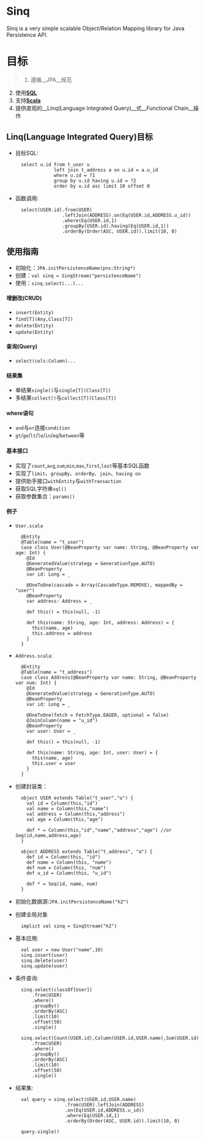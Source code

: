 Sinq
====
Sinq is a very simple scalable Object/Relation Mapping library for Java Persistence API.

目标
====
>1. 遵循__JPA__规范
2. 使用[__SQL__](http://www.w3school.com.cn/sql/)
3. 支持[__Scala__](http://www.scala-lang.ort)
4. 提供直观的__Linq(Language Integrated Query)__式__Functional Chain__操作  

## Linq(Language Integrated Query)目标
+ 目标SQL:

        select u.id from t_user u
                    left join t_address a on u.id = a.u_id
                    where u.id = ?1
                    group by u.id having u.id = ?2
                    order by u.id asc limit 10 offset 0

+ 函数调用:

        select(USER.id).from(USER)
                       .leftJoin(ADDRESS).on(Eq(USER.id,ADDRESS.u_id))
                       .where(Eq(USER.id,1)
                       .groupBy(USER.id).having(Eq(USER.id,1))
                       .orderBy(Order(ASC, USER.id)).limit(10, 0)

## 使用指南
+ 初始化：`JPA.initPersistenceName(pns:String*)`
+ 创建：`val sinq = SinqStream("persistenceName")`
+ 使用：`sinq.select(...)...`

#### 增删改(CRUD)
+ `insert(Entity)`
+ `find[T](Any,Class[T])`
+ `delete(Entity)`
+ `update(Entity)`

#### 查询(Query)
+ `select(cols:Column)...`

#### 结果集
+ 单结果`single()`与`single[T](Class[T])`
+ 多结果`collect()`与`collect[T](Class[T])`

#### where语句
+ `and`与`or`连接`condition`
+ `gt`/`ge`/`lt`/`le`/`in`/`eq`/`between`等

#### 基本接口
+ 实现了`count`,`avg`,`sum`,`min`,`max`,`first`,`last`等基本SQL函数
+ 实现了`limit`、`groupBy`、`orderBy`、`join`、`having on`
+ 提供助手接口`withEntity`与`withTransaction`
+ 获取SQL字符串`sql()`
+ 获取参数集合：`params()`

#### 例子
+ `User.scala`

        @Entity
        @Table(name = "t_user")
        case class User(@BeanProperty var name: String, @BeanProperty var age: Int) {
          @Id
          @GeneratedValue(strategy = GenerationType.AUTO)
          @BeanProperty
          var id: Long = _

          @OneToOne(cascade = Array(CascadeType.REMOVE), mappedBy = "user")
          @BeanProperty
          var address: Address = _

          def this() = this(null, -1)

          def this(name: String, age: Int, address: Address) = {
            this(name, age)
            this.address = address
          }
        }

+ `Address.scala`:

        @Entity
        @Table(name = "t_address")
        case class Address(@BeanProperty var name: String, @BeanProperty var num: Int) {
          @Id
          @GeneratedValue(strategy = GenerationType.AUTO)
          @BeanProperty
          var id: Long = _

          @OneToOne(fetch = FetchType.EAGER, optional = false)
          @JoinColumn(name = "u_id")
          @BeanProperty
          var user: User = _

          def this() = this(null, -1)

          def this(name: String, age: Int, user: User) = {
            this(name, age)
            this.user = user
          }
        }

+ 创建封装类：

        object USER extends Table("t_user","u") {
          val id = Column(this,"id")
          val name = Column(this,"name")
          val address = Column(this,"address")
          val age = Column(this,"age")

          def * = Column(this,"id","name","address","age") //or Seq(id,name,address,age)
        }

        object ADDRESS extends Table("t_address", "a") {
          def id = Column(this, "id")
          def name = Column(this, "name")
          def num = Column(this, "num")
          def u_id = Column(this, "u_id")

          def * = Seq(id, name, num)
        }

+ 初始化数据源:`JPA.initPersistenceName("h2")`

+ 创建全局对象

        implict val sinq = SinqStream("h2")

+ 基本应用:

        val user = new User("name",10)
        sinq.insert(user)
        sinq.delete(user)
        sinq.update(user)

+ 条件查询:

        sinq.select(classOf[User])
            .from(USER)
            .where()
            .groupBy()
            .orderBy(ASC)
            .limit(10)
            .offset(50)
            .single()

        sinq.select(Count(USER.id),Column(USER.id,USER.name),Sum(USER.id)
            .from(USER)
            .where()
            .groupBy()
            .orderBy(ASC)
            .limit(10)
            .offset(50)
            .single()

+ 结果集:

        val query = sinq.select(USER.id,USER.name)
                        .from(USER).leftJoin(ADDRESS)
                        .on(Eq(USER.id,ADDRESS.u_id))
                        .where(Eq(USER.id,1)
                        .orderBy(Order(ASC, USER.id)).limit(10, 0)

        query.single()
